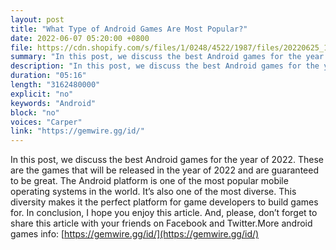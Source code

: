 ```yaml
---
layout: post
title: "What Type of Android Games Are Most Popular?"
date: 2022-06-07 05:20:00 +0800
file: https://cdn.shopify.com/s/files/1/0248/4522/1987/files/20220625_1.mp3?v=1656162626
summary: "In this post, we discuss the best Android games for the year of 2022. These are the games that will be released in the year of 2022 and are guaranteed to be great. The Android platform is one of the most popular mobile operating systems in the world. It’s also one of the most diverse. This diversity makes it the perfect platform for game developers to build games for. In conclusion, I hope you enjoy this article. And, please, don’t forget to share this article with your friends on Facebook and Twitter."
description: "In this post, we discuss the best Android games for the year of 2022. These are the games that will be released in the year of 2022 and are guaranteed to be great. The Android platform is one of the most popular mobile operating systems in the world. It’s also one of the most diverse. This diversity makes it the perfect platform for game developers to build games for. In conclusion, I hope you enjoy this article. And, please, don’t forget to share this article with your friends on Facebook and Twitter. More android games info <a href='https://gemwire.gg/id/'>https://gemwire.gg/id/</a>"
duration: "05:16"
length: "3162480000"
explicit: "no"
keywords: "Android"
block: "no"
voices: "Carper"
link: "https://gemwire.gg/id/"
---
```


In this post, we discuss the best Android games for the year of 2022. These are the games that will be released in the year of 2022 and are guaranteed to be great. The Android platform is one of the most popular mobile operating systems in the world. It’s also one of the most diverse. This diversity makes it the perfect platform for game developers to build games for. In conclusion, I hope you enjoy this article. And, please, don’t forget to share this article with your friends on Facebook and Twitter.More android games info: [https://gemwire.gg/id/](https://gemwire.gg/id/)
